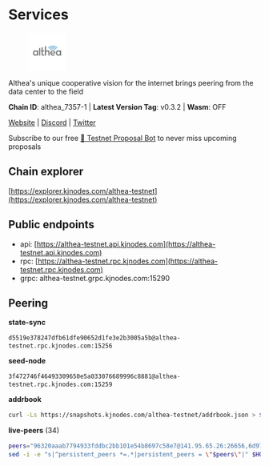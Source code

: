 # Services

<figure><img src="https://raw.githubusercontent.com/kj89/cosmos-images/main/logos/althea.png" alt=""><figcaption></figcaption></figure>

Althea's unique cooperative vision for the internet  brings peering from the data center to the field

**Chain ID**: althea_7357-1 | **Latest Version Tag**: v0.3.2 | **Wasm**: OFF

[Website](https://www.althea.net) | [Discord](https://discord.gg/ZTKWfpDs) | [Twitter](https://twitter.com/altheanetwork)



Subscribe to our free [🤖 Testnet Proposal Bot](https://t.me/kjnodes_testnet_proposal_bot) to never miss upcoming proposals


## Chain explorer
[https://explorer.kjnodes.com/althea-testnet](https://explorer.kjnodes.com/althea-testnet)

## Public endpoints

* api: [https://althea-testnet.api.kjnodes.com](https://althea-testnet.api.kjnodes.com)
* rpc: [https://althea-testnet.rpc.kjnodes.com](https://althea-testnet.rpc.kjnodes.com)
* grpc: althea-testnet.grpc.kjnodes.com:15290

## Peering

**state-sync**

```text
d5519e378247dfb61dfe90652d1fe3e2b3005a5b@althea-testnet.rpc.kjnodes.com:15256
```

**seed-node**

```text
3f472746f46493309650e5a033076689996c8881@althea-testnet.rpc.kjnodes.com:15259
```

**addrbook**
```bash
curl -Ls https://snapshots.kjnodes.com/althea-testnet/addrbook.json > $HOME/.althea/config/addrbook.json
```

**live-peers** (34)
```bash
peers="96320aaab7794933fddbc2bb101e54b8697c58e7@141.95.65.26:26656,6d97969912514e3583dee8e0cca15a383adbde6c@213.246.57.175:26656,d5519e378247dfb61dfe90652d1fe3e2b3005a5b@65.109.68.190:52656,698edcaf59b14f7bf50b681ef1ee3046fa062c77@65.109.92.235:11056,a51b45869b5403dc71251a69879c1eb1c3042bed@65.108.134.215:29336,0d4220d2bbda711183a8db6f45c26b1541fa0d6a@65.109.116.204:21856,76932bbeb29836c6405329c21358d051ef6e33a3@65.109.65.163:21856,0037b2dc30933fa5c027a83be39f0061253ff83b@5.189.157.140:26656,17edf24237b1c2b5b196d344761f964407d05862@65.108.233.109:12456,70caf9545f6fd67f2561964b0a69bf36ba6f81d4@5.161.205.63:26656,0aac1fc75b4a613f6bb7d15c6250350d478227a6@66.45.231.30:11144,18643335ebbf1119ef5da9bbb2b65ce651a47ef1@5.9.106.214:26676,31e4e58aed75f099eb5b71fd9fd48b48e4bf721a@5.75.170.207:26656,c215cf295b05c1338fdf5070a7b2abde873f5a88@95.217.40.230:26656,019988ce47565ad683b7675216e8fbcb171b841c@107.155.125.170:26656,938388d1a011858d6238bf22944ab2dcba9b22a8@65.108.199.206:36656,4f5eb5164329a61fc898ac75849ae873c8e539c9@66.172.36.135:14656,a1c05be605625e7fd3af6b9e5c84937a48482be5@35.201.194.177:26656,6c3d7683bf40a521b7c22391fd6c989b46a2e0e2@78.46.106.75:27656,5b6c6d679904ded86d36397e8ea583c122f5ddbd@144.91.102.95:26656,c5f4a56c4f1ba1cf3d4f8d787eb0f90d9cb963ec@65.109.34.133:61056,a3ac64c5c84817f3694a866298399e6ad71ff26c@65.21.53.39:26656,1d9a103d1e24c590bdfb577537eddd19a322f886@65.109.92.240:17886,bcec1c0df99526be43efa248491b87e8a2374ebe@94.130.26.9:26956,cd71580f8ab4af6beeaf867702a86ca6f9331f71@65.19.136.133:23296,c1ad743c152d67dea9df71e3de2024cddd57c0cb@31.220.84.183:26656,ba247bdf826a9636a8276d6a00d8004755f6bb18@162.19.238.210:26656,c831cd6ac278ab971eca94dda0c29191e8f39036@138.201.135.123:26656,eab7a70812ba39094fc8bbf4f69f099123863b38@81.30.157.35:11656,fd54b3d5e49c047dae61ca3a8e430f500eab783c@65.109.92.148:26656,04917b5810df2a380c1b18d83f577f1aba550818@222.106.187.14:53300,f6e3f995ba1c3ceed8bd556d9a23d2922d98a9a6@66.172.36.136:14656,975393744d620d9dcb8dfd21c0282a6285766523@176.57.184.215:26656,90d692d481c1c4739ba8a7045b5552fa8d410901@88.99.164.158:17886"
sed -i -e "s|^persistent_peers *=.*|persistent_peers = \"$peers\"|" $HOME/.althea/config/config.toml
```
